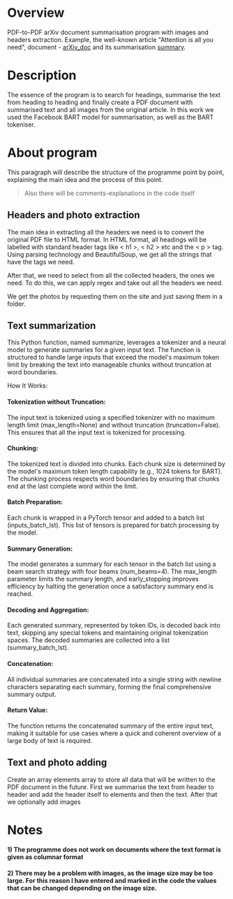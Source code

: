 # Overview
PDF-to-PDF arXiv document summarisation program with images and headers extraction. Example, the well-known article "Attention is all you need", document - [arXiv_doc](https://github.com/KyryloTurchyn/arXiv_summarizer/blob/main/arXiv_doc.pdf) and its summarisation [summary](https://github.com/KyryloTurchyn/arXiv_summarizer/blob/main/summary.pdf).

# Description
The essence of the program is to search for headings, summarise the text from heading to heading and finally create a PDF document with summarised text and all images from the original article. In this work we used the Facebook BART model for summarisation, as well as the BART tokeniser.

# About program
This paragraph will describe the structure of the programme point by point, explaining the main idea and the process of this point.
> Also there will be comments-explanations in the code itself
  ## Headers and photo extraction
The main idea in extracting all the headers we need is to convert the original PDF file to HTML format. In HTML format, all headings will be labelled with standard header tags like < h1 >, < h2 > etc and the < p > tag. Using parsing technology and BeautifulSoup, we get all the strings that have the tags we need. 

After that, we need to select from all the collected headers, the ones we need. To do this, we can apply regex and take out all the headers we need.

We get the photos by requesting them on the site and just saving them in a folder.

  ## Text summarization
    
  This Python function, named summarize, leverages a tokenizer and a neural model to generate summaries for a given input text. The function is structured to handle large inputs that exceed the model's maximum token limit by breaking the text into manageable chunks without truncation at word boundaries.
  
  How It Works:
  #### Tokenization without Truncation:
  The input text is tokenized using a specified tokenizer with no maximum length limit (max_length=None) and without truncation (truncation=False). This ensures that all the input text is tokenized for processing. 
  #### Chunking:
  The tokenized text is divided into chunks. Each chunk size is determined by the model's maximum token length capability (e.g., 1024 tokens for BART). The chunking process respects word boundaries by ensuring that chunks end at the last complete word within the limit.  
  #### Batch Preparation:
  Each chunk is wrapped in a PyTorch tensor and added to a batch list (inputs_batch_lst). This list of tensors is prepared for batch processing by the model.  
  #### Summary Generation:
  The model generates a summary for each tensor in the batch list using a beam search strategy with four beams (num_beams=4). The max_length parameter limits the summary length, and early_stopping improves efficiency by halting the generation once a satisfactory summary end is reached.  
  #### Decoding and Aggregation:
  Each generated summary, represented by token IDs, is decoded back into text, skipping any special tokens and maintaining original tokenization spaces. The decoded summaries are collected into a list (summary_batch_lst).  
  #### Concatenation:
  All individual summaries are concatenated into a single string with newline characters separating each summary, forming the final comprehensive summary output.  
  #### Return Value:
  The function returns the concatenated summary of the entire input text, making it suitable for use cases where a quick and coherent overview of a large body of text is required.

  ## Text and photo adding
  Create an array elements array to store all data that will be written to the PDF document in the future. First we summarise the text from header to header and add the header itself to elements and then the text.
  After that we optionally add images
# Notes
#### 1) The programme does not work on documents where the text format is given as columnar format
#### 2) There may be a problem with images, as the image size may be too large. For this reason I have entered and marked in the code the values that can be changed depending on the image size.

